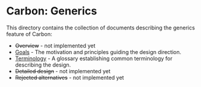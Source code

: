 # Carbon: Generics

<!--
Part of the Carbon Language project, under the Apache License v2.0 with LLVM
Exceptions. See /LICENSE for license information.
SPDX-License-Identifier: Apache-2.0 WITH LLVM-exception
-->

This directory contains the collection of documents describing the generics
feature of Carbon:

-   <s>Overview</s> - not implemented yet
-   [Goals](goals.md) - The motivation and principles guiding the design
    direction.
-   [Terminology](terminology.md) - A glossary establishing common terminology
    for describing the design.
-   <s>Detailed design</s> - not implemented yet
-   <s>Rejected alternatives</s> - not implemented yet
